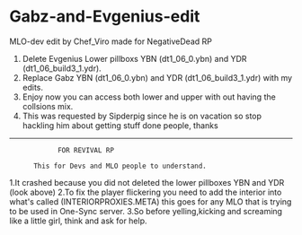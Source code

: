 # Gabz-and-Evgenius-edit
MLO-dev edit by Chef_Viro made for NegativeDead RP

1. Delete Evgenius Lower pillboxs YBN (dt1_06_0.ybn) and YDR (dt1_06_build3_1.ydr).
2. Replace Gabz YBN (dt1_06_0.ybn) and YDR (dt1_06_build3_1.ydr) with my edits.
3. Enjoy now you can access both lower and upper with out having the collsions mix.
4. This was requested by Sipderpig since he is on vacation so stop hackling him about getting stuff done people, thanks





______________________________________________________________________________________________________________________________

                FOR REVIVAL RP

          This for Devs and MLO people to understand.


1.It crashed because you did not deleted the lower pillboxes YBN and YDR (look above)
2.To fix the player flickering you need to add the interior into what's called (INTERIORPROXIES.META) this goes for any MLO that is trying to be used in One-Sync server.
3.So before yelling,kicking and screaming like a little girl, think and ask for help.
